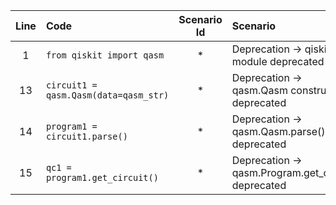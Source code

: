 | Line | Code | Scenario Id | Scenario | Artifact | Refactoring |
| :-: | :- | :-: | :- | :- | :- |
| 1 | `from qiskit import qasm` | * | Deprecation -> qiskit.qasm module deprecated | `qiskit.qasm` | `from qiskit.circuit import QuantumCircuit` |
| 13 | `circuit1 = qasm.Qasm(data=qasm_str)` | * | Deprecation -> qasm.Qasm constructor deprecated | `qiskit.qasm.Qasm` | `qc1 = QuantumCircuit.from_qasm_str(qasm_str)` |
| 14 | `program1 = circuit1.parse()` | * | Deprecation -> qasm.Qasm.parse() deprecated | `qiskit.qasm.Qasm.parse` | `qc1 = QuantumCircuit.from_qasm_str(qasm_str)` |
| 15 | `qc1 = program1.get_circuit()` | * | Deprecation -> qasm.Program.get_circuit() deprecated | `qiskit.qasm.Program.get_circuit` | `qc1 = QuantumCircuit.from_qasm_str(qasm_str)` |